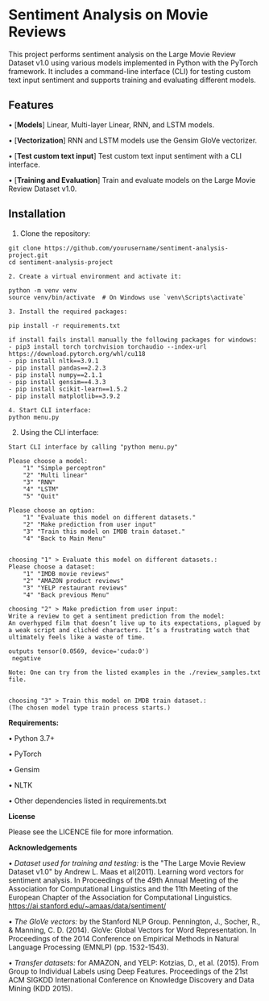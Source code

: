 # Sentiment Analysis on Movie Reviews

This project performs sentiment analysis on the Large Movie Review Dataset v1.0 using various models implemented in Python with the PyTorch framework. It includes a command-line interface (CLI) for testing custom text input sentiment and supports training and evaluating different models.

## Features

•  [**Models**] Linear, Multi-layer Linear, RNN, and LSTM models.

•  [**Vectorization**] RNN and LSTM models use the Gensim GloVe vectorizer.

•  [**Test custom text input**] Test custom text input sentiment with a CLI interface.

•  [**Training and Evaluation**] Train and evaluate models on the Large Movie Review Dataset v1.0.


## Installation

1. Clone the repository:
```
git clone https://github.com/yourusername/sentiment-analysis-project.git
cd sentiment-analysis-project

2. Create a virtual environment and activate it:

python -m venv venv
source venv/bin/activate  # On Windows use `venv\Scripts\activate`

3. Install the required packages:

pip install -r requirements.txt

if install fails install manually the following packages for windows:
- pip3 install torch torchvision torchaudio --index-url https://download.pytorch.org/whl/cu118
- pip install nltk==3.9.1
- pip install pandas==2.2.3
- pip install numpy==2.1.1
- pip install gensim==4.3.3
- pip install scikit-learn==1.5.2
- pip install matplotlib==3.9.2

4. Start CLI interface:
python menu.py
```

2. Using the CLI interface:
```
Start CLI interface by calling "python menu.py"

Please choose a model:
    "1" "Simple perceptron"
    "2" "Multi linear"
    "3" "RNN"
    "4" "LSTM"
    "5" "Quit"

Please choose an option:
    "1" "Evaluate this model on different datasets."
    "2" "Make prediction from user input"
    "3" "Train this model on IMDB train dataset."
    "4" "Back to Main Menu"


choosing "1" > Evaluate this model on different datasets.:
Please choose a dataset:
    "1" "IMDB movie reviews"
    "2" "AMAZON product reviews"
    "3" "YELP restaurant reviews"
    "4" "Back previous Menu"

choosing "2" > Make prediction from user input:
Write a review to get a sentiment prediction from the model:
An overhyped film that doesn’t live up to its expectations, plagued by a weak script and clichéd characters. It’s a frustrating watch that ultimately feels like a waste of time.

outputs tensor(0.0569, device='cuda:0')
 negative

Note: One can try from the listed examples in the ./review_samples.txt file.


choosing "3" > Train this model on IMDB train dataset.:
(The chosen model type train process starts.)
```

**Requirements:**

•  Python 3.7+

•  PyTorch

•  Gensim

•  NLTK

•  Other dependencies listed in requirements.txt

**License**

Please see the LICENCE file for more information.

**Acknowledgements**

•  *Dataset used for training and testing:* is the "The Large Movie Review Dataset v1.0" by Andrew L. Maas et al(2011). Learning word vectors for sentiment analysis. In Proceedings of the 49th Annual Meeting of the Association for Computational Linguistics and the 11th Meeting of the European Chapter of the Association for Computational Linguistics. https://ai.stanford.edu/~amaas/data/sentiment/

•  *The GloVe vectors:* by the Stanford NLP Group. Pennington, J., Socher, R., & Manning, C. D. (2014). GloVe: Global Vectors for Word Representation. In Proceedings of the 2014 Conference on Empirical Methods in Natural Language Processing (EMNLP) (pp. 1532-1543).

•  *Transfer datasets:* for AMAZON, and YELP: Kotzias, D., et al. (2015). From Group to Individual Labels using Deep Features. Proceedings of the 21st ACM SIGKDD International Conference on Knowledge Discovery and Data Mining (KDD 2015).

